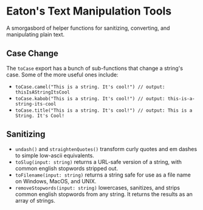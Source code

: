 # Eaton's Text Manipulation Tools

A smorgasbord of helper functions for sanitizing, converting, and manipulating plain text.

## Case Change

The `toCase` export has a bunch of sub-functions that change a string's case. Some of the more useful ones include:

- `toCase.camel("This is a string. It's cool!") // output: thisIsAStringItsCool`
- `toCase.kabob("This is a string. It's cool!") // output: this-is-a-string-its-cool`
- `toCase.title("This is a string. It's cool!") // output: This is a String. It's Cool!`

## Sanitizing

- `undash()` and `straightenQuotes()` transform curly quotes and em dashes to simple low-ascii equivalents.
- `toSlug(input: string)` returns a URL-safe version of a string, with common english stopwords stripped out.
- `toFilename(input: string)` returns a string safe for use as a file name on Windows, MacOS, and UNIX.
- `removeStopwords(input: string)` lowercases, sanitizes, and strips common english stopwords from any string. It returns the results as an array of strings.
